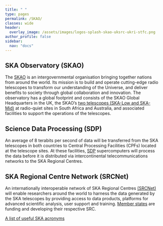 ```yaml
---
title: " "
type: pages
permalink: /SKAO/
classes: wide
header:
  overlay_image: /assets/images/logos-splash-skao-uksrc-ukri-stfc.png
author_profile: false
sidebar: 
  nav: "docs"
---
```

## SKA Observatory (SKAO) ##
The [SKAO](https://www.skao.int/) is an intergovernmental organisation bringing together nations from around the world. Its mission is to build and operate cutting-edge radio telescopes to transform our understanding of the Universe, and deliver benefits to society through global collaboration and innovation. The observatory has a global footprint and consists of the SKAO Global Headquarters in the UK, the SKAO’s [two telescopes (SKA-Low and SKA-Mid)](https://www.skao.int/en/explore/telescopes) at radio-quiet sites in South Africa and Australia, and associated facilities to support the operations of the telescopes.

## Science Data Processing (SDP) ##
An average of 8 terabits per second of data will be transferred from the SKA telescopes in both countries to Central Processing Facilities (CPFs) located at the telescope sites. At these facilities, [SDP](https://www.skao.int/en/explore/big-data) supercomputers will process the data before it is distributed via intercontinental telecommunications networks to the SKA Regional Centres.

## SKA Regional Centre Network (SRCNet) ## 
An internationally interoperable network of SKA Regional Centres [(SRCNet)](https://www.skao.int/en/explore/big-data/362/ska-regional-centres) will enable researchers around the world to harness the data generated by the SKA telescopes by providing access to data products, platforms for advanced scientific analysis, user support and training. [Member states](https://www.skao.int/en/partners/skao-members) are funding and developing their respective SRC. 

[A list of useful SKA acronyms](https://www.ukri.org/publications/useful-ska-acronyms/)
